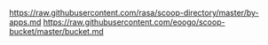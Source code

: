 https://raw.githubusercontent.com/rasa/scoop-directory/master/by-apps.md
https://raw.githubusercontent.com/eoogo/scoop-bucket/master/bucket.md